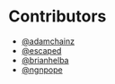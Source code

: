 # Contributors

* [@adamchainz](https://github.com/adamchainz/)
* [@escaped](https://github.com/escaped/)
* [@brianhelba](https://github.com/brianhelba)
* [@ngnpope](https://github.com/ngnpope)
